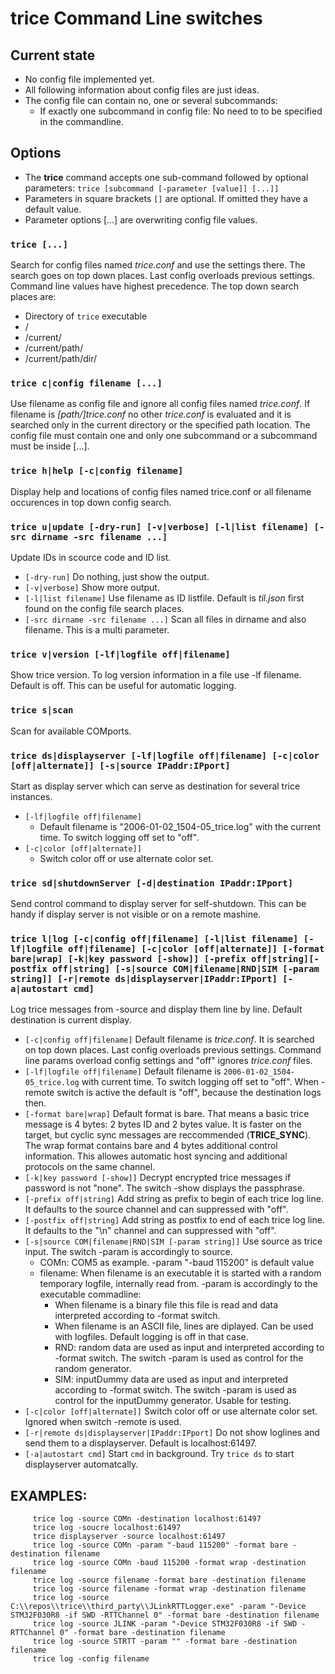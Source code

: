 
# trice Command Line switches
## Current state
- No config file implemented yet.
- All following information about config files are just ideas.
- The config file can contain no, one or several subcommands:
  - If exactly one subcommand in config file: No need to to be specified in the commandline.
## Options
- The **trice** command accepts one sub-command followed by optional parameters: `trice [subcommand [-parameter [value]] [...]]`
- Parameters in square brackets `[]` are optional. If omitted they have a default value. 
- Parameter options [...] are overwriting config file values.

### `trice [...]`
Search for config files named *trice.conf* and use the settings there. The search goes  on top down places. Last config overloads previous settings. Command line values have highest precedence. The top down search places are:
- Directory of `trice` executable
- /
- /current/
- /current/path/
- /current/path/dir/

### `trice c|config filename [...]`
Use filename as config file and ignore all config files named *trice.conf*. If filename is *[path/]trice.conf* no other *trice.conf* is evaluated and it is searched only in the current directory or the specified path location. The config file must contain one and only one subcommand or a subcommand must be inside [...].

### `trice h|help [-c|config filename]`
Display help and locations of config files named trice.conf or all filename occurences in top down config search.

### `trice u|update [-dry-run] [-v|verbose] [-l|list filename] [-src dirname -src filename ...]`
Update IDs in scource code and ID list.
- `[-dry-run]` Do nothing, just show the output.
- `[-v|verbose]` Show more output.
- `[-l|list filename]` Use filename as ID listfile. Default is *til.json* first found on the config file search places.
- `[-src dirname -src filename ...]` Scan all files in dirname and also filename. This is a multi parameter.

###  `trice v|version [-lf|logfile off|filename]`
Show trice version. To log version information in a file use -lf filename. Default is off. This can be useful for automatic logging.

### `trice s|scan`
Scan for available COMports.

### `trice ds|displayserver [-lf|logfile off|filename] [-c|color [off|alternate]] [-s|source IPaddr:IPport]`
Start as display server which can serve as destination for several trice instances.
- `[-lf|logfile off|filename]`
    - Default filename is "2006-01-02_1504-05_trice.log" with the current time. To switch logging off set to "off".
- `[-c|color [off|alternate]]`
  - Switch color off or use alternate color set.

### `trice sd|shutdownServer [-d|destination IPaddr:IPport]`
Send control command to display server for self-shutdown.
This can be handy if display server is not visible or on a remote mashine.

### `trice l|log [-c|config off|filename] [-l|list filename] [-lf|logfile off|filename] [-c|color [off|alternate]] [-format bare|wrap] [-k|key password [-show]] [-prefix off|string][-postfix off|string] [-s|source COM|filename|RND|SIM [-param string]] [-r|remote ds|displayserver|IPaddr:IPport] [-a|autostart cmd]`
Log trice messages from -source and display them line by line. Default destination is current display.
- `[-c|config off|filename]` Default filename is *trice.conf*. It is searched on top down places. Last config overloads previous settings. Command line params overload config settings and "off" ignores *trice.conf* files.
- `[-lf|logfile off|filename]` Default filename is `2006-01-02_1504-05_trice.log` with current time. To switch logging off set to "off". When -remote switch is active the default is "off", because the destination logs then.
- `[-format bare|wrap]` Default format is bare. That means a basic trice message is 4 bytes: 2 bytes ID and 2 bytes value. It is faster on the target, but cyclic sync messages are reccommended (**TRICE_SYNC**). The wrap format contains bare and 4 bytes additional control information. This allowes automatic host syncing and additional protocols on the same channel.
- `[-k|key password [-show]]` Decrypt encrypted trice messages if password is not "none". The switch -show displays the passphrase.
- `[-prefix off|string]` Add string as prefix to begin of each trice log line. It defaults to the source channel and can suppressed with "off".
- `[-postfix off|string]` Add string as postfix to end of each trice log line. It defaults to the "\n" channel and can suppressed with "off".
- `[-s|source COM|filename|RND|SIM [-param string]]` Use source as trice input. The switch -param is accordingly to source.
  - COMn: COM5 as example. -param "-baud 115200" is default value
  - filename: When filename is an executable it is started with a random temporary logfile, internally read from. -param is accordingly to the executable commadline:
    - When filename is a binary file this file is read and data interpreted according to -format switch.
    - When filename is an ASCII file, lines are diplayed. Can be used with logfiles. Default logging is off in that case.
    - RND: random data are used as input and interpreted according to -format switch. The switch -param is used as control for the random generator.
    - SIM: inputDummy data are used as input and interpreted according to -format switch. The switch -param is used as control for the inputDummy generator. Usable for testing.
- `[-c|color [off|alternate]]` Switch color off or use alternate color set. Ignored when switch -remote is used.
- `[-r|remote ds|displayserver|IPaddr:IPport]` Do not show loglines and send them to a displayserver. Default is localhost:61497.
- `[-a|autostart cmd]` Start `cmd` in background. Try `trice ds` to start displayserver automatcally.
## EXAMPLES:
		 trice log -source COMn -destination localhost:61497
		 trice log -soucre localhost:61497
		 trice displayserver -source localhost:61497
		 trice log -source COMn -param "-baud 115200" -format bare -destination filename
		 trice log -source COMn -baud 115200 -format wrap -destination filename
		 trice log -source filename -format bare -destination filename
		 trice log -source filename -format wrap -destination filename
		 trice log -source C:\\repos\\trice\\third_party\\JLinkRTTLogger.exe" -param "-Device STM32F030R8 -if SWD -RTTChannel 0" -format bare -destination filename
		 trice log -source JLINK -param "-Device STM32F030R8 -if SWD -RTTChannel 0" -format bare -destination filename
		 trice log -source STRTT -param "" -format bare -destination filename
		 trice log -config filename
